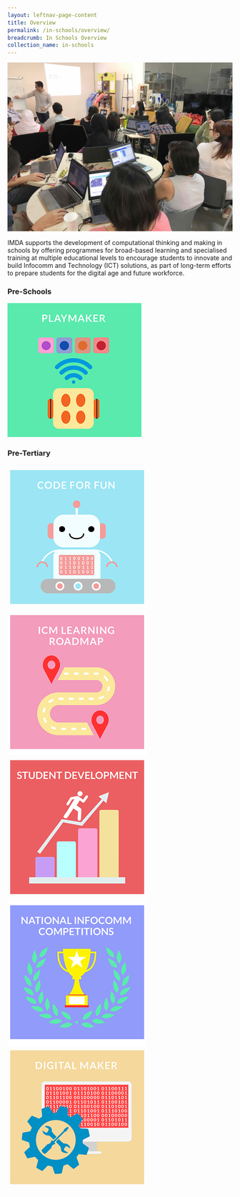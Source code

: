 ```yaml
---
layout: leftnav-page-content
title: Overview
permalink: /in-schools/overview/
breadcrumb: In Schools Overview
collection_name: in-schools
---
```

![In Schools Overview](/images/in-schools/overview/in-schools-overview.jpg)

IMDA supports the development of computational thinking and making in schools by offering programmes for broad-based learning and specialised training at multiple educational levels to encourage students to innovate and build Infocomm and Technology (ICT) solutions, as part of long-term efforts to prepare students for the digital age and future workforce.

### Pre-Schools

[<img src="/images/in-schools/overview/Playmaker_Icon.jpg" alt= "playmaker" width="300" height="300">](https://isomer-dlp-staging.netlify.com/in-schools/playmaker-overview/)

### Pre-Tertiary

<style type="text/css">
.tg  {border-collapse:collapse;border-spacing:0;}
.tg td{font-family:Arial, sans-serif;font-size:14px;padding:10px 5px;border-style:solid;border-width:1px;overflow:hidden;word-break:normal;border-color:black;}
.tg th{font-family:Arial, sans-serif;font-size:14px;font-weight:normal;padding:10px 5px;border-style:solid;border-width:1px;overflow:hidden;word-break:normal;border-color:black;}
.tg .tg-czno{font-size:16px;border-color:#ffffff;text-align:left;vertical-align:top}
.tg .tg-5cbf{font-size:16px;background-color:#ffffff;border-color:#ffffff;text-align:left;vertical-align:top}
.tg .tg-cr4b{font-weight:bold;font-size:16px;border-color:#ffffff;text-align:left;vertical-align:top}
</style>
<table class="tg">
  <tr>
    <th class="tg-cr4b"><a href="https://isomer-dlp-staging.netlify.com/in-schools/code-for-fun/overview/"><img src="/images/in-schools/overview/Code_For_Fun_Icon_V2.jpg" width="300" height="300"></th>
  </tr>
  <tr>
    <td class="tg-5cbf"><a href="https://isomer-dlp-staging.netlify.com/in-schools/icm-learning-roadmap/"><img src="/images/in-schools/overview/ICM_Icon_V2.jpg"></td>
  </tr>
  <tr>
    <td class="tg-czno"><a href="https://isomer-dlp-staging.netlify.com/in-schools/student-development/"><img src="/images/in-schools/overview/Student_Development_Icon_V2.jpg"></td>
  </tr>
  <tr>
    <td class="tg-5cbf"><a href="https://isomer-dlp-staging.netlify.com/in-schools/national-infocomm-competitions/"><img src="/images/in-schools/overview/National_Infocomm_Icon_V2.jpg"></td>
  </tr>
  <tr>
    <td class="tg-czno"><a href="https://isomer-dlp-staging.netlify.com/in-schools/digital-maker/overview/"><img src="/images/in-schools/overview/Digital_Maker_Icon_V2.jpg"></td>
  </tr>
</table>
